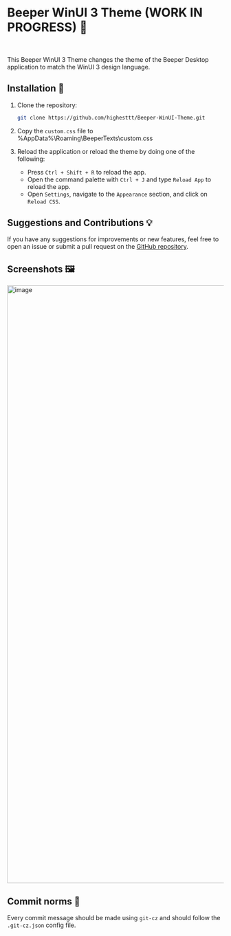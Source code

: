 # Beeper WinUI 3 Theme (WORK IN PROGRESS) 🎨

</br>

This Beeper WinUI 3 Theme changes the theme of the Beeper Desktop application to match the WinUI 3 design language.

## Installation 🚀

1. Clone the repository:

   ```bash
   git clone https://github.com/highesttt/Beeper-WinUI-Theme.git
   ```

2. Copy the `custom.css` file to %AppData%\Roaming\BeeperTexts\custom.css

3. Reload the application or reload the theme by doing one of the following:

    - Press `Ctrl + Shift + R` to reload the app.
    - Open the command palette with `Ctrl + J` and type `Reload App` to reload the app.
    - Open `Settings`, navigate to the `Appearance` section, and click on `Reload CSS`.

## Suggestions and Contributions 💡

If you have any suggestions for improvements or new features, feel free to open an issue or submit a pull request on the [GitHub repository](https://github.com/highesttt/Beeper-WinUI-Theme).

## Screenshots 🖼️
<img width="2560" height="1392" alt="image" src="https://github.com/user-attachments/assets/845fe0a7-8a52-4edb-aedb-4cf2581e98a1" />

## Commit norms 📝

Every commit message should be made using `git-cz` and should follow the `.git-cz.json` config file.
